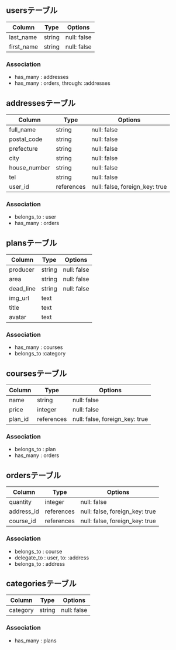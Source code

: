 ## usersテーブル
|Column|Type|Options|
|------|----|-------|
|last_name|string|null: false|
|first_name|string|null: false|

### Association
- has_many : addresses
- has_many : orders, through: :addresses

## addressesテーブル

|Column|Type|Options|
|------|----|-------|
|full_name|string|null: false|
|postal_code|string|null: false|
|prefecture|string|null: false|
|city|string|null: false|
|house_number|string|null: false|
|tel|string|null: false|
|user_id|references|null: false, foreign_key: true|

### Association
- belongs_to : user
- has_many : orders

## plansテーブル

|Column|Type|Options|
|------|----|-------|
|producer|string|null: false|
|area|string|null: false|
|dead_line|string|null: false|
|img_url|text||
|title|text||
|avatar|text||

### Association
- has_many : courses
- belongs_to :category

## coursesテーブル

|Column|Type|Options|
|------|----|-------|
|name|string|null: false|
|price|integer|null: false|
|plan_id|references|null: false, foreign_key: true|

### Association
- belongs_to : plan
- has_many : orders

## ordersテーブル

|Column|Type|Options|
|------|----|-------|
|quantity|integer|null: false|
|address_id|references|null: false, foreign_key: true|
|course_id|references|null: false, foreign_key: true|

### Association
- belongs_to : course
- delegate_to : user, to: :address
- belongs_to : address

## categoriesテーブル
|Column|Type|Options|
|------|----|-------|
|category|string|null: false|

### Association
- has_many : plans
